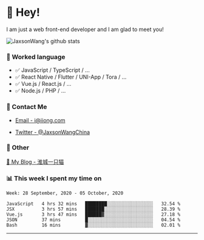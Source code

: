 # 👋 Hey!

I am just a web front-end developer and I am glad to meet you!

![JaxsonWang's github stats](https://github-readme-stats.vercel.app/api?username=JaxsonWang&&show_icons=true&&title_color=1abc9c&&icon_color=1abc9c)


### 📝 Worked language

- ✅ JavaScript / TypeScript / ...
- ✅ React Native / Flutter / UNI-App / Tora / ...
- ✅ Vue.js / React.js / ...
- ✅ Node.js / PHP / ...

### 📮 Contact Me

- [Email - i@iiong.com](mailto:i@iiong.com)

- [Twitter - @JaxsonWangChina](https://twitter.com/JaxsonWangChina)

### 🤪 Other

[📌 My Blog - 淮城一只猫](https://iiong.com)

### 📊 This week I spent my time on

<!--START_SECTION:waka-->
```text
Week: 28 September, 2020 - 05 October, 2020

JavaScript   4 hrs 32 mins   ████████░░░░░░░░░░░░░░░░░   32.54 % 
JSX          3 hrs 57 mins   ███████░░░░░░░░░░░░░░░░░░   28.39 % 
Vue.js       3 hrs 47 mins   ██████▓░░░░░░░░░░░░░░░░░░   27.18 % 
JSON         37 mins         █░░░░░░░░░░░░░░░░░░░░░░░░   04.54 % 
Bash         16 mins         ▓░░░░░░░░░░░░░░░░░░░░░░░░   02.01 % 
```
<!--END_SECTION:waka-->

---
